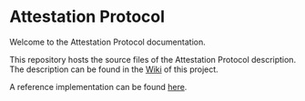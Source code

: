 # Attestation Protocol


Welcome to the Attestation Protocol documentation.

This repository hosts the source files of the Attestation Protocol description. The description can be found in the [Wiki](https://github.com/blobaa/attestation-protocol/wiki/Attestation-Protocol) of this project.

A reference implementation can be found [here](https://github.com/blobaa/attestation-protocol-ts).
